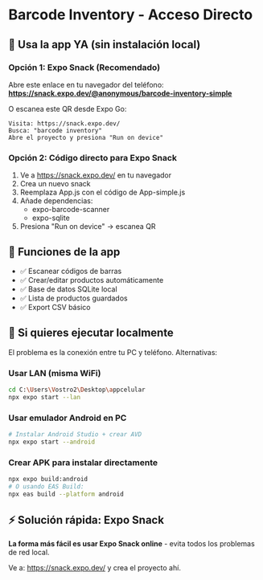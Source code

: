 # Barcode Inventory - Acceso Directo

## 🚀 Usa la app YA (sin instalación local)

### Opción 1: Expo Snack (Recomendado)
Abre este enlace en tu navegador del teléfono:
**https://snack.expo.dev/@anonymous/barcode-inventory-simple**

O escanea este QR desde Expo Go:
```
Visita: https://snack.expo.dev/
Busca: "barcode inventory"
Abre el proyecto y presiona "Run on device"
```

### Opción 2: Código directo para Expo Snack
1. Ve a https://snack.expo.dev/ en tu navegador
2. Crea un nuevo snack
3. Reemplaza App.js con el código de App-simple.js
4. Añade dependencias:
   - expo-barcode-scanner
   - expo-sqlite
5. Presiona "Run on device" → escanea QR

## 📱 Funciones de la app
- ✅ Escanear códigos de barras
- ✅ Crear/editar productos automáticamente
- ✅ Base de datos SQLite local
- ✅ Lista de productos guardados  
- ✅ Export CSV básico

## 🔧 Si quieres ejecutar localmente
El problema es la conexión entre tu PC y teléfono. Alternativas:

### Usar LAN (misma WiFi)
```bash
cd C:\Users\Vostro2\Desktop\appcelular
npx expo start --lan
```

### Usar emulador Android en PC
```bash
# Instalar Android Studio + crear AVD
npx expo start --android
```

### Crear APK para instalar directamente
```bash
npx expo build:android
# O usando EAS Build:
npx eas build --platform android
```

## ⚡ Solución rápida: Expo Snack
**La forma más fácil es usar Expo Snack online** - evita todos los problemas de red local.

Ve a: https://snack.expo.dev/ y crea el proyecto ahí.

